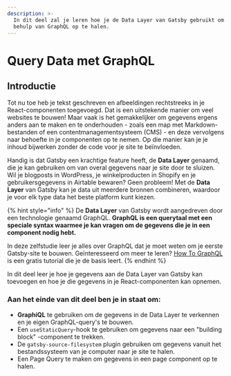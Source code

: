 ```yaml
---
description: >-
  In dit deel zal je leren hoe je de Data Layer van Gatsby gebruikt om data met
  behulp van GraphQL op te halen.
---
```


# Query Data met GraphQL

## Introductie

Tot nu toe heb je tekst geschreven en afbeeldingen rechtstreeks in je React-componenten toegevoegd. Dat is een uitstekende manier om veel websites te bouwen! Maar vaak is het gemakkelijker om gegevens ergens anders aan te maken en te onderhouden - zoals een map met Markdown-bestanden of een contentmanagementsysteem (CMS) - en deze vervolgens naar behoefte in je componenten op te nemen. Op die manier kan je je inhoud bijwerken zonder de code voor je site te beïnvloeden.

Handig is dat Gatsby een krachtige feature heeft, de **Data Layer** genaamd, die je kan gebruiken om van overal gegevens naar je site door te sluizen. Wil je blogposts in WordPress, je winkelproducten in Shopify en je gebruikersgegevens in Airtable bewaren? Geen probleem! Met de **Data Layer** van Gatsby kan je data uit meerdere bronnen combineren, waardoor je voor elk type data het beste platform kunt kiezen.

{% hint style="info" %}
De **Data Layer** van Gatsby wordt aangedreven door een technologie genaamd GraphQL. **GraphQL is een querytaal met een speciale syntax waarmee je kan vragen om de gegevens die je in een component nodig hebt.**

In deze zelfstudie leer je alles over GraphQL dat je moet weten om je eerste Gatsby-site te bouwen. Geïnteresseerd om meer te leren? [How To GraphQL](https://www.howtographql.com) is een gratis tutorial die je de basis leert.
{% endhint %}

In dit deel leer je hoe je gegevens aan de Data Layer van Gatsby kan toevoegen en hoe je die gegevens in je React-componenten kan opnemen.

### Aan het einde van dit deel ben je in staat om:

* **GraphiQL** te gebruiken om de gegevens in de Data Layer te verkennen en je eigen GraphQL-query's te bouwen. 
* Een `useStaticQuery`-hook te gebruiken om gegevens naar een "building block" -component te trekken. 
* De `gatsby-source-filesystem` plugin gebruiken om gegevens vanuit het bestandssysteem van je computer naar je site te halen. 
* Een Page Query te maken om gegevens in een page component op te halen.
